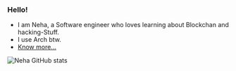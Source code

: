 ### Hello!

<!--
**NehaK745/NehaK745** is a ✨ _special_ ✨ repository because its `README.md` (this file) appears on your GitHub profile.

Here are some ideas to get you started:

- 🔭 I’m currently working on ...
- 🌱 I’m currently learning ...
- 👯 I’m looking to collaborate on ...
- 🤔 I’m looking for help with ...
- 💬 Ask me about ...
- 📫 How to reach me: ...
- 😄 Pronouns: ...
- ⚡ Fun fact: ...
-->



* I am Neha, a Software engineer who loves learning about Blockchan and hacking-Stuff.
* I use Arch btw.
* [Know more...](https://serene-piroshki-5a65b8.netlify.app)




![Neha GitHub stats](https://github-readme-stats.vercel.app/api?username=NehaK745&show_icons=true&theme=radical)
 

